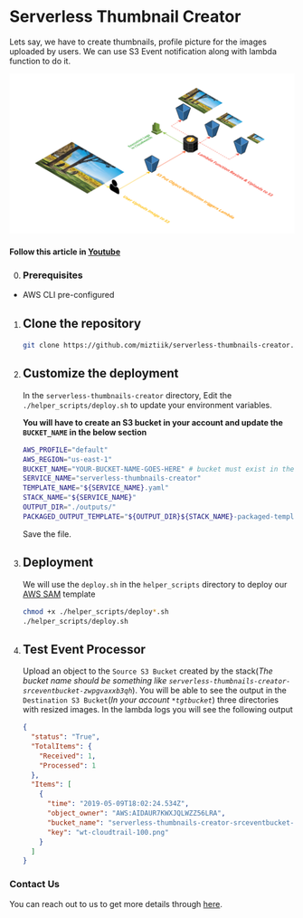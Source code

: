 # Serverless Thumbnail Creator

Lets say, we have to create thumbnails, profile picture for the images uploaded by users. We can use S3 Event notification along with lambda function to do it.

![AWS Serverless Thumbnail Creator](images/Miztiik-Serverless-Image-Processor.png)

#### Follow this article in [Youtube](https://youtube.com/c/valaxytechnologies)

0. ### Prerequisites

- AWS CLI pre-configured

1. ## Clone the repository

   ```bash
   git clone https://github.com/miztiik/serverless-thumbnails-creator.git
   ```

1. ## Customize the deployment

    In the `serverless-thumbnails-creator` directory, Edit the `./helper_scripts/deploy.sh` to update your environment variables.

    **You will have to create an S3 bucket in your account and update the `BUCKET_NAME` in the below section**
  
    ```bash
    AWS_PROFILE="default"
    AWS_REGION="us-east-1"
    BUCKET_NAME="YOUR-BUCKET-NAME-GOES-HERE" # bucket must exist in the SAME region the deployment is taking place
    SERVICE_NAME="serverless-thumbnails-creator"
    TEMPLATE_NAME="${SERVICE_NAME}.yaml"
    STACK_NAME="${SERVICE_NAME}"
    OUTPUT_DIR="./outputs/"
    PACKAGED_OUTPUT_TEMPLATE="${OUTPUT_DIR}${STACK_NAME}-packaged-template.yaml"
    ```

    Save the file.

1. ## Deployment

    We will use the `deploy.sh` in the `helper_scripts` directory to deploy our [AWS SAM](https://github.com/awslabs/serverless-application-model) template

    ```bash
    chmod +x ./helper_scripts/deploy*.sh
    ./helper_scripts/deploy.sh
    ```
  
1. ## Test Event Processor

    Upload an object to the `Source S3 Bucket` created by the stack(_The bucket name should be something like `serverless-thumbnails-creator-srceventbucket-zwpgvaxxb3qh`_). You will be able to see the output in the `Destination S3 Bucket`(_In your account `*tgtbucket`_) three directories with resized images. In the lambda logs you will see the following output

    ```json
    {
      "status": "True",
      "TotalItems": {
        "Received": 1,
        "Processed": 1
      },
      "Items": [
        {
          "time": "2019-05-09T18:02:24.534Z",
          "object_owner": "AWS:AIDAUR7KWXJQLWZZ56LRA",
          "bucket_name": "serverless-thumbnails-creator-srceventbucket-zwpgvaxxb3qh",
          "key": "wt-cloudtrail-100.png"
        }
      ]
    }
    ```

### Contact Us

You can reach out to us to get more details through [here](https://youtube.com/c/valaxytechnologies/about).
